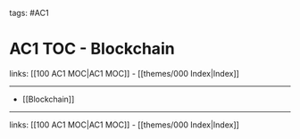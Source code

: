 tags: #AC1

# AC1 TOC - Blockchain

links: [[100 AC1 MOC|AC1 MOC]] - [[themes/000 Index|Index]]

---

- [[Blockchain]]

---
links: [[100 AC1 MOC|AC1 MOC]] - [[themes/000 Index|Index]]